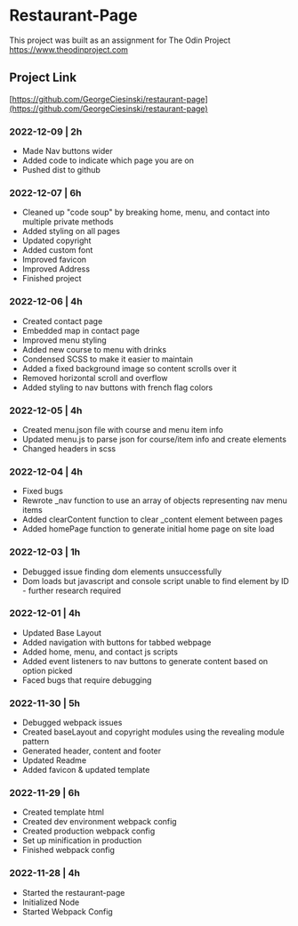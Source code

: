 # Restaurant-Page

This project was built as an assignment for The Odin Project
https://www.theodinproject.com

## Project Link
[https://github.com/GeorgeCiesinski/restaurant-page](https://github.com/GeorgeCiesinski/restaurant-page)

### 2022-12-09 | 2h
- Made Nav buttons wider
- Added code to indicate which page you are on
- Pushed dist to github

### 2022-12-07 | 6h
- Cleaned up "code soup" by breaking home, menu, and contact into multiple private methods
- Added styling on all pages
- Updated copyright
- Added custom font
- Improved favicon
- Improved Address
- Finished project

### 2022-12-06 | 4h
- Created contact page
- Embedded map in contact page
- Improved menu styling
- Added new course to menu with drinks
- Condensed SCSS to make it easier to maintain
- Added a fixed background image so content scrolls over it
- Removed horizontal scroll and overflow
- Added styling to nav buttons with french flag colors

### 2022-12-05 | 4h
- Created menu.json file with course and menu item info
- Updated menu.js to parse json for course/item info and create elements
- Changed headers in scss

### 2022-12-04 | 4h
- Fixed bugs
- Rewrote _nav function to use an array of objects representing nav menu items
- Added clearContent function to clear _content element between pages
- Added homePage function to generate initial home page on site load

### 2022-12-03 | 1h
- Debugged issue finding dom elements unsuccessfully
- Dom loads but javascript and console script unable to find element by ID - further research required

### 2022-12-01 | 4h
- Updated Base Layout
- Added navigation with buttons for tabbed webpage
- Added home, menu, and contact js scripts
- Added event listeners to nav buttons to generate content based on option picked
- Faced bugs that require debugging

### 2022-11-30 | 5h
- Debugged webpack issues
- Created baseLayout and copyright modules using the revealing module pattern
- Generated header, content and footer
- Updated Readme
- Added favicon & updated template

### 2022-11-29 | 6h
- Created template html
- Created dev environment webpack config
- Created production webpack config
- Set up minification in production
- Finished webpack config

### 2022-11-28 | 4h
- Started the restaurant-page
- Initialized Node
- Started Webpack Config
